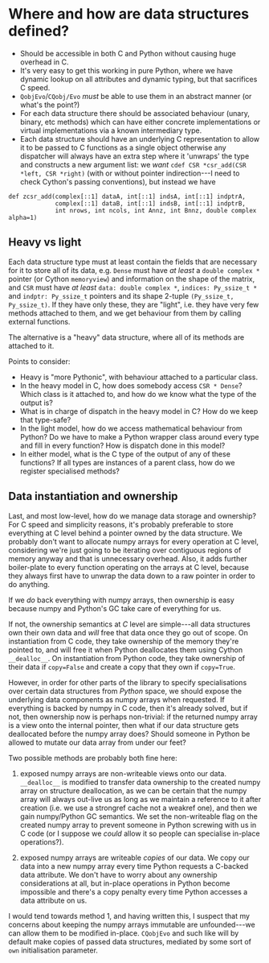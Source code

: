 # Where and how are data structures defined?

- Should be accessible in both C and Python without causing huge overhead in C.
- It's very easy to get this working in pure Python, where we have dynamic
  lookup on all attributes and dynamic typing, but that sacrifices C speed.
- `QobjEvo`/`CQobj/Evo` _must_ be able to use them in an abstract manner (or
  what's the point?)
- For each data structure there should be associated behaviour (unary, binary,
  etc methods) which can have either concrete implementations or virtual
  implementations via a known intermediary type.
- Each data structure should have an underlying C representation to allow it to
  be passed to C functions as a single object otherwise any dispatcher will
  always have an extra step where it 'unwraps' the type and constructs a new
  argument list: we _want_ `cdef CSR *csr_add(CSR *left, CSR *right)` (with or
  without pointer indirection---I need to check Cython's passing conventions),
  but instead we have
```cython
def zcsr_add(complex[::1] dataA, int[::1] indsA, int[::1] indptrA,
             complex[::1] dataB, int[::1] indsB, int[::1] indptrB,
             int nrows, int ncols, int Annz, int Bnnz, double complex alpha=1)
```



## Heavy vs light

Each data structure type must at least contain the fields that are necessary for
it to store all of its data, e.g. `Dense` must have _at least_ a
`double complex *` pointer (or Cython `memoryview`) and information on the shape
of the matrix, and `CSR` must have _at least_ `data: double complex *`,
`indices: Py_ssize_t *` and `indptr: Py_ssize_t` pointers and its shape 2-tuple
`(Py_ssize_t, Py_ssize_t)`.  If they have only these, they are "light", i.e.
they have very few methods attached to them, and we get behaviour from them by
calling external functions.

The alternative is a "heavy" data structure, where all of its methods are
attached to it.

Points to consider:

- Heavy is "more Pythonic", with behaviour attached to a particular class.
- In the heavy model in C, how does somebody access `CSR * Dense`?  Which class
  is it attached to, and how do we know what the type of the output is?
- What is in charge of dispatch in the heavy model in C?  How do we keep that
  type-safe?
- In the light model, how do we access mathematical behaviour from Python?
  Do we have to make a Python wrapper class around every type and fill in every
  function?  How is dispatch done in this model?
- In either model, what is the C type of the output of any of these functions?
  If all types are instances of a parent class, how do we register specialised
  methods?


## Data instantiation and ownership

Last, and most low-level, how do we manage data storage and ownership?  For C
speed and simplicity reasons, it's probably preferable to store everything at C
level behind a pointer owned by the data structure.  We probably don't want to
allocate numpy arrays for every operation at C level, considering we're just
going to be iterating over contiguous regions of memory anyway and that is
unnecessary overhead.  Also, it adds further boiler-plate to every function
operating on the arrays at C level, because they always first have to unwrap the
data down to a raw pointer in order to do anything.

If we _do_ back everything with numpy arrays, then ownership is easy because
numpy and Python's GC take care of everything for us.

If not, the ownership semantics at _C_ level are simple---all data structures
own their own data and _will_ free that data once they go out of scope.  On
instantiation from C code, they take ownership of the memory they're pointed to,
and will free it when Python deallocates them using Cython `__dealloc__`.  On
instantiation from Python code, they take ownership of their data if
`copy=False` and create a copy that they own if `copy=True`.

However, in order for other parts of the library to specify specialisations over
certain data structures from _Python_ space, we should expose the underlying
data components as numpy arrays when requested.  If everything is backed by
numpy in C code, then it's already solved, but if not, then ownership now is
perhaps non-trivial: if the returned numpy array is a view onto the internal
pointer, then what if our data structure gets deallocated before the numpy array
does?  Should someone in Python be allowed to mutate our data array from under
our feet?

Two possible methods are probably both fine here:

1. exposed numpy arrays are non-writeable views onto our data.  `__dealloc__` is
   modified to transfer data ownership to the created numpy array on structure
   deallocation, as we can be certain that the numpy array will always out-live
   us as long as we maintain a reference to it after creation (i.e. we use a
   strongref cache not a weakref one), and then we gain numpy/Python GC
   semantics.  We set the non-writeable flag on the created numpy array to
   prevent someone in Python screwing with us in C code (or I suppose we _could_
   allow it so people can specialise in-place operations?).

2. exposed numpy arrays are writeable _copies_ of our data.  We copy our data
   into a new numpy array every time Python requests a C-backed data attribute.
   We don't have to worry about any ownership considerations at all, but
   in-place operations in Python become impossible and there's a copy penalty
   every time Python accesses a data attribute on us.

I would tend towards method 1, and having written this, I suspect that my
concerns about keeping the numpy arrays immutable are unfounded---we can allow
them to be modified in-place.  `CQobjEvo` and such like will by default make
copies of passed data structures, mediated by some sort of `own` initialisation
parameter.
